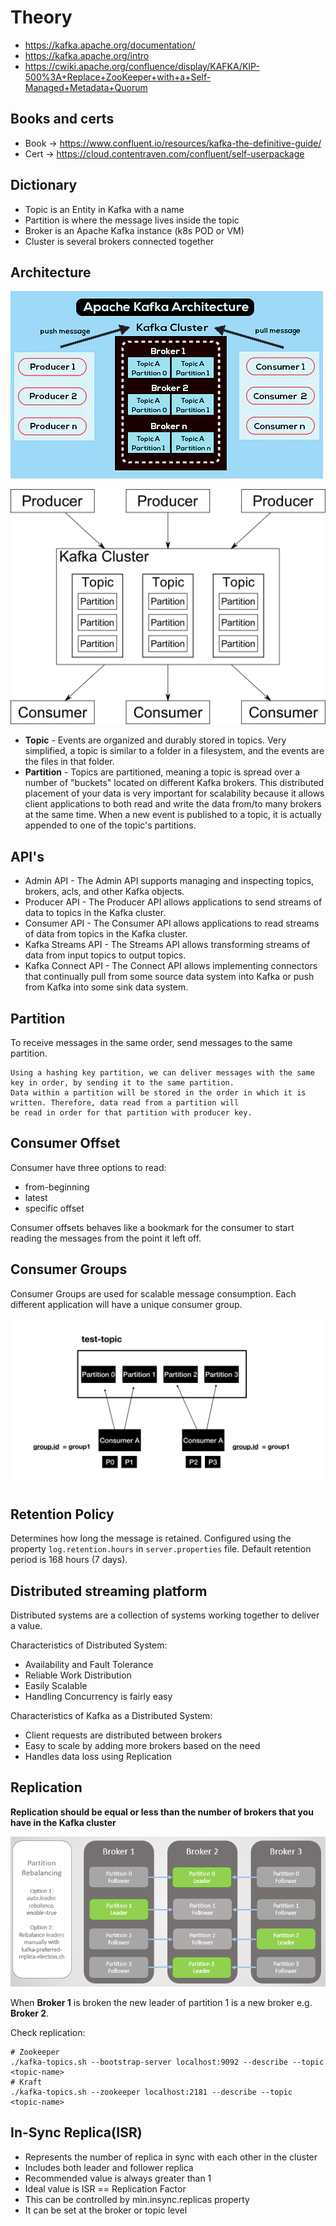 # Theory

* https://kafka.apache.org/documentation/
* https://kafka.apache.org/intro
* https://cwiki.apache.org/confluence/display/KAFKA/KIP-500%3A+Replace+ZooKeeper+with+a+Self-Managed+Metadata+Quorum

## Books and certs

* Book -> https://www.confluent.io/resources/kafka-the-definitive-guide/
* Cert -> https://cloud.contentraven.com/confluent/self-userpackage

## Dictionary

* Topic is an Entity in Kafka with a name
* Partition is where the message lives inside the topic
* Broker is an Apache Kafka instance (k8s POD or VM)
* Cluster is several brokers connected together

## Architecture

![Kafka architecture from projectpro](./img/Kafka_Architecture_projectpro.webp "Kafka Architecture from https://www.projectpro.io/article/apache-kafka-architecture-/442")

![Kafka architecture from bulldogjob](./img/Kafka_Architecture_bulldogjob.png "Kafka Architecture from https://bulldogjob.pl/readme/apache-kafka-opis-dzialania-i-zastosowania")

* **Topic** - Events are organized and durably stored in topics. Very simplified, a topic is similar to a folder in a
  filesystem, and the events are the files in that folder.
* **Partition** - Topics are partitioned, meaning a topic is spread over a number of "buckets" located on different
  Kafka
  brokers. This distributed placement of your data is very important for scalability because it allows client
  applications to both read and write the data from/to many brokers at the same time. When a new event is published to a
  topic, it is actually appended to one of the topic's partitions.

## API's

* Admin API - The Admin API supports managing and inspecting topics, brokers, acls, and other Kafka objects.
* Producer API - The Producer API allows applications to send streams of data to topics in the Kafka cluster.
* Consumer API - The Consumer API allows applications to read streams of data from topics in the Kafka cluster.
* Kafka Streams API - The Streams API allows transforming streams of data from input topics to output topics.
* Kafka Connect API - The Connect API allows implementing connectors that continually pull from some source data system
  into Kafka or push from Kafka into some sink data system.

## Partition

To receive messages in the same order, send messages to the same partition.

```
Using a hashing key partition, we can deliver messages with the same key in order, by sending it to the same partition.
Data within a partition will be stored in the order in which it is written. Therefore, data read from a partition will
be read in order for that partition with producer key.
```

## Consumer Offset

Consumer have three options to read:

* from-beginning
* latest
* specific offset

Consumer offsets behaves like a bookmark for the consumer to start
reading the messages from the point it left off.

## Consumer Groups

Consumer Groups are used for scalable message consumption.
Each different application will have a unique consumer group.

![Kafka Consumer Groups from dilipsundarraj1](./img/Kafka_Consumers_Group_dilipsundarraj1.png "Kafka Consumer Groups")

## Retention Policy

Determines how long the message is retained.
Configured using the property `log.retention.hours` in `server.properties` file.
Default retention period is 168 hours (7 days).

## Distributed streaming platform

Distributed systems are a collection of systems working together to
deliver a value.

Characteristics of Distributed System:

* Availability and Fault Tolerance
* Reliable Work Distribution
* Easily Scalable
* Handling Concurrency is fairly easy

Characteristics of Kafka as a Distributed System:

* Client requests are distributed between brokers
* Easy to scale by adding more brokers based on the need
* Handles data loss using Replication

## Replication

**Replication should be equal or less than the number of brokers that you have in the Kafka cluster**

![Kafka replication from JACK VANLIGHTLY](./img/Kafka_Partition_Fail_Over_Jack_Vanlightly.png "Kafka Replication from https://jack-vanlightly.com/blog/2018/9/2/rabbitmq-vs-kafka-part-6-fault-tolerance-and-high-availability-with-kafka")

When **Broker 1** is broken the new leader of partition 1 is a new broker e.g. **Broker 2**.

Check replication:

```shell
# Zookeeper
./kafka-topics.sh --bootstrap-server localhost:9092 --describe --topic <topic-name>
# Kraft
./kafka-topics.sh --zookeeper localhost:2181 --describe --topic <topic-name>
```

## In-Sync Replica(ISR)

* Represents the number of replica in sync with each other in the cluster
* Includes both leader and follower replica
* Recommended value is always greater than 1
* Ideal value is ISR == Replication Factor
* This can be controlled by min.insync.replicas property
* It can be set at the broker or topic level